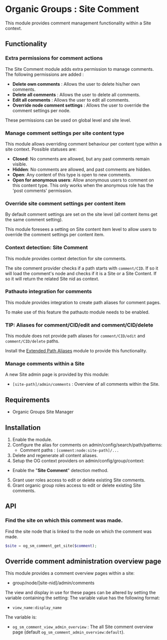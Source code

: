 # Organic Groups : Site Comment
This module provides comment management functionality within a Site context.


## Functionality

### Extra permissions for comment actions
The Site Comment module adds extra permission to manage comments. The following
permissions are added :
* **Delete own comments** : Allows the user to delete his/her own comments.
* **Delete all comments** : Allows the user to delete all comments.
* **Edit all comments** : Allows the user to edit all comments.
* **Override node comment settings** : Allows the user to override the comment 
  settings per node.

These permissions can be used on global level and site level.


### Manage comment settings per site content type
This module allows overriding comment behaviour per content type within a site
context.
Possible statuses are:

* **Closed**: No comments are allowed, but any past comments remain visible.
* **Hidden**: No comments are allowed, and past comments are hidden.
* **Open**: Any content of this type is open to new comments.
* **Open for anonymous users**: Allow anonymous users to comment on this content
  type. This only works when the anonymous role has the 'post comments'
  permission.


### Override site comment settings per content item
By default comment settings are set on the site level (all content items get 
the same comment setting).

This module foresees a setting on Site content item level to allow users to 
override the comment settings per content item.


### Context detection: Site Comment
This module provides context detection for site comments.

The site comment provider checks if a path starts with `comment/CID`. If so it
will load the comment's node and checks if it is a Site or a Site Content. If so
it will return the related Site nid as context.


### Pathauto integration for comments
This module provides integration to create path aliases for comment pages.

To make use of this feature the pathauto module needs to be enabled.


### TIP: Aliases for comment/CID/edit and comment/CID/delete
This module does not provide path aliases for `comment/CID/edit` and
`comment/CID/delete` paths.

Install the [Extended Path Aliases][link-path_alias_xt] module to provide this
functionality.


### Manage comments within a Site
A new Site admin page is provided by this module:
* `[site-path]/admin/comments` : Overview of all comments within the Site.



## Requirements
* Organic Groups Site Manager

## Installation
1. Enable the module.
2. Configure the alias for comments on admin/config/search/path/patterns:
   - Comment paths : `[comment:node:site-path]/...`
3. Delete and regenerate all content aliases.
4. Setup the OG context providers on admin/config/group/context:
  - Enable the "**Site Comment**" detection method.
5. Grant user roles access to edit or delete existing Site comments.
6. Grant organic group roles access to edit or delete existing Site comments.



## API

### Find the site on which this comment was made.
Find the site node that is linked to the node on which the comment was made.

```php
$site = og_sm_comment_get_site($comment);
```


## Override comment administration overview page
This module provides a comment overview pages within a site:

* group/node/[site-nid]/admin/comments
  
The view and display in use for these pages can be altered by setting the
variable containing the setting: The variable value has the following format:

* `view_name:display_name`

The variable is:

* `og_sm_comment_view_admin_overview` : The all Site comment overview page
  (default `og_sm_comment_admin_overview:default`).





[link-path_alias_xt]: https://www.drupal.org/project/path_alias_xt
